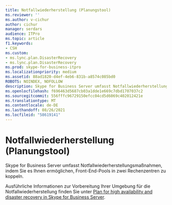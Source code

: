 ```yaml
---
title: Notfallwiederherstellung (Planungstool)
ms.reviewer: ''
ms.author: v-cichur
author: cichur
manager: serdars
audience: ITPro
ms.topic: article
f1.keywords:
- CSH
ms.custom:
- ms.lync.plan.DisasterRecovery
- ms.lync.plan.DisasterRecovery
ms.prod: skype-for-business-itpro
ms.localizationpriority: medium
ms.assetid: 88ad1820-d4ef-4eb6-831b-a8574c085bd0
ROBOTS: NOINDEX, NOFOLLOW
description: Skype for Business Server umfasst Notfallwiederherstellungsmaßnahmen, indem Sie es Ihnen ermöglichen, Front-End-Pools in zwei Rechenzentren zu koppeln.
ms.openlocfilehash: f696463d5687cb03a1dde1e669c7dbd1707037c2
ms.sourcegitcommit: 556fffc96729150efcc04cd5d6069c402012421e
ms.translationtype: MT
ms.contentlocale: de-DE
ms.lasthandoff: 08/26/2021
ms.locfileid: "58619141"
---
```

# <a name="disaster-recovery-planning-tool"></a>Notfallwiederherstellung (Planungstool)
 
Skype for Business Server umfasst Notfallwiederherstellungsmaßnahmen, indem Sie es Ihnen ermöglichen, Front-End-Pools in zwei Rechenzentren zu koppeln.
  
Ausführliche Informationen zur Vorbereitung Ihrer Umgebung für die Notfallwiederherstellung finden Sie unter [Plan for high availability and disaster recovery in Skype for Business Server](../../../plan-your-deployment/high-availability-and-disaster-recovery/high-availability-and-disaster-recovery.md).
  

